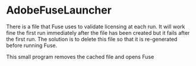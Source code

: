 # AdobeFuseLauncher

There is a file that Fuse uses to validate licensing at each run. It will work fine the first run immediately after the file has been created but it fails after the first run. The solution is to delete this file so that it is re-generated before running Fuse.

This small program removes the cached file and opens Fuse
